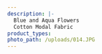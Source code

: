 ```yaml
---
description: |-
  Blue and Aqua Flowers 
  Cotton Modal Fabric
product_types:
photo_path: /uploads/014.JPG
---
```

